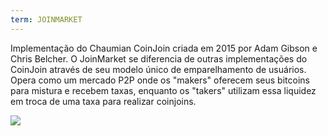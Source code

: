 ```yaml
---
term: JOINMARKET
---
```


Implementação do Chaumian CoinJoin criada em 2015 por Adam Gibson e Chris Belcher. O JoinMarket se diferencia de outras implementações do CoinJoin através de seu modelo único de emparelhamento de usuários. Opera como um mercado P2P onde os "makers" oferecem seus bitcoins para mistura e recebem taxas, enquanto os "takers" utilizam essa liquidez em troca de uma taxa para realizar coinjoins.

![](../../dictionnaire/assets/43.png)
